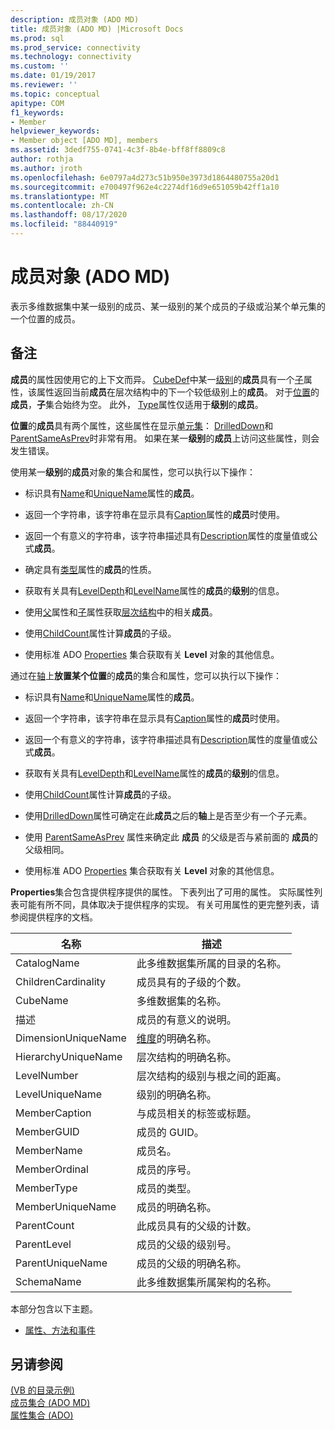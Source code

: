 ```yaml
---
description: 成员对象 (ADO MD)
title: 成员对象 (ADO MD) |Microsoft Docs
ms.prod: sql
ms.prod_service: connectivity
ms.technology: connectivity
ms.custom: ''
ms.date: 01/19/2017
ms.reviewer: ''
ms.topic: conceptual
apitype: COM
f1_keywords:
- Member
helpviewer_keywords:
- Member object [ADO MD], members
ms.assetid: 3dedf755-0741-4c3f-8b4e-bff8ff8809c8
author: rothja
ms.author: jroth
ms.openlocfilehash: 6e0797a4d273c51b950e3973d1864480755a20d1
ms.sourcegitcommit: e700497f962e4c2274df16d9e651059b42ff1a10
ms.translationtype: MT
ms.contentlocale: zh-CN
ms.lasthandoff: 08/17/2020
ms.locfileid: "88440919"
---
```

# <a name="member-object-ado-md"></a>成员对象 (ADO MD)
表示多维数据集中某一级别的成员、某一级别的某个成员的子级或沿某个单元集的一个位置的成员。  
  
## <a name="remarks"></a>备注  
 **成员**的属性因使用它的上下文而异。 [CubeDef](../../../ado/reference/ado-md-api/cubedef-object-ado-md.md)中某一[级别](../../../ado/reference/ado-md-api/level-object-ado-md.md)的**成员**具有一个[子](../../../ado/reference/ado-md-api/children-property-ado-md.md)属性，该属性返回当前**成员**在层次结构中的下一个较低级别上的**成员**。 对于[位置](../../../ado/reference/ado-md-api/position-object-ado-md.md)的**成员**，**子**集合始终为空。 此外， [Type](../../../ado/reference/ado-md-api/type-property-ado-md.md)属性仅适用于**级别**的**成员**。  
  
 **位置**的**成员**具有两个属性，这些属性在显示[单元集](../../../ado/reference/ado-md-api/cellset-object-ado-md.md)： [DrilledDown](../../../ado/reference/ado-md-api/drilleddown-property-ado-md.md)和[ParentSameAsPrev](../../../ado/reference/ado-md-api/parentsameasprev-property-ado-md.md)时非常有用。 如果在某一**级别**的**成员**上访问这些属性，则会发生错误。  
  
 使用某一**级别**的**成员**对象的集合和属性，您可以执行以下操作：  
  
-   标识具有[Name](../../../ado/reference/ado-md-api/name-property-ado-md.md)和[UniqueName](../../../ado/reference/ado-md-api/uniquename-property-ado-md.md)属性的**成员**。  
  
-   返回一个字符串，该字符串在显示具有[Caption](../../../ado/reference/ado-md-api/caption-property-ado-md.md)属性的**成员**时使用。  
  
-   返回一个有意义的字符串，该字符串描述具有[Description](../../../ado/reference/ado-md-api/description-property-ado-md.md)属性的度量值或公式**成员**。  
  
-   确定具有[类型](../../../ado/reference/ado-md-api/type-property-ado-md.md)属性的**成员**的性质。  
  
-   获取有关具有[LevelDepth](../../../ado/reference/ado-md-api/leveldepth-property-ado-md.md)和[LevelName](../../../ado/reference/ado-md-api/levelname-property-ado-md.md)属性的**成员**的**级别**的信息。  
  
-   使用[父](../../../ado/reference/ado-md-api/parent-property-ado-md.md)属性和[子](../../../ado/reference/ado-md-api/children-property-ado-md.md)属性获取[层次结构](../../../ado/reference/ado-md-api/hierarchy-object-ado-md.md)中的相关**成员**。  
  
-   使用[ChildCount](../../../ado/reference/ado-md-api/childcount-property-ado-md.md)属性计算**成员**的子级。  
  
-   使用标准 ADO [Properties](../../../ado/reference/ado-api/properties-collection-ado.md) 集合获取有关 **Level** 对象的其他信息。  
  
 通过在[轴](../../../ado/reference/ado-md-api/axis-object-ado-md.md)上**放置某个位置**的**成员**的集合和属性，您可以执行以下操作：  
  
-   标识具有[Name](../../../ado/reference/ado-md-api/name-property-ado-md.md)和[UniqueName](../../../ado/reference/ado-md-api/uniquename-property-ado-md.md)属性的**成员**。  
  
-   返回一个字符串，该字符串在显示具有[Caption](../../../ado/reference/ado-md-api/caption-property-ado-md.md)属性的**成员**时使用。  
  
-   返回一个有意义的字符串，该字符串描述具有[Description](../../../ado/reference/ado-md-api/description-property-ado-md.md)属性的度量值或公式**成员**。  
  
-   获取有关具有[LevelDepth](../../../ado/reference/ado-md-api/leveldepth-property-ado-md.md)和[LevelName](../../../ado/reference/ado-md-api/levelname-property-ado-md.md)属性的**成员**的**级别**的信息。  
  
-   使用[ChildCount](../../../ado/reference/ado-md-api/childcount-property-ado-md.md)属性计算**成员**的子级。  
  
-   使用[DrilledDown](../../../ado/reference/ado-md-api/drilleddown-property-ado-md.md)属性可确定在此**成员**之后的**轴**上是否至少有一个子元素。  
  
-   使用 [ParentSameAsPrev](../../../ado/reference/ado-md-api/parentsameasprev-property-ado-md.md) 属性来确定此 **成员** 的父级是否与紧前面的 **成员**的父级相同。  
  
-   使用标准 ADO [Properties](../../../ado/reference/ado-api/properties-collection-ado.md) 集合获取有关 **Level** 对象的其他信息。  
  
 **Properties**集合包含提供程序提供的属性。 下表列出了可用的属性。 实际属性列表可能有所不同，具体取决于提供程序的实现。 有关可用属性的更完整列表，请参阅提供程序的文档。  
  
|名称|描述|  
|----------|-----------------|  
|CatalogName|此多维数据集所属的目录的名称。|  
|ChildrenCardinality|成员具有的子级的个数。|  
|CubeName|多维数据集的名称。|  
|描述|成员的有意义的说明。|  
|DimensionUniqueName|[维度](../../../ado/reference/ado-md-api/dimension-object-ado-md.md)的明确名称。|  
|HierarchyUniqueName|层次结构的明确名称。|  
|LevelNumber|层次结构的级别与根之间的距离。|  
|LevelUniqueName|级别的明确名称。|  
|MemberCaption|与成员相关的标签或标题。|  
|MemberGUID|成员的 GUID。|  
|MemberName|成员名。|  
|MemberOrdinal|成员的序号。|  
|MemberType|成员的类型。|  
|MemberUniqueName|成员的明确名称。|  
|ParentCount|此成员具有的父级的计数。|  
|ParentLevel|成员的父级的级别号。|  
|ParentUniqueName|成员的父级的明确名称。|  
|SchemaName|此多维数据集所属架构的名称。|  
  
 本部分包含以下主题。  
  
-   [属性、方法和事件](../../../ado/reference/ado-md-api/member-object-properties-methods-and-events.md)  
  
## <a name="see-also"></a>另请参阅  
 [ (VB 的目录示例) ](../../../ado/reference/ado-md-api/catalog-example-vb.md)   
 [成员集合 (ADO MD) ](../../../ado/reference/ado-md-api/members-collection-ado-md.md)   
 [属性集合 (ADO)](../../../ado/reference/ado-api/properties-collection-ado.md)
